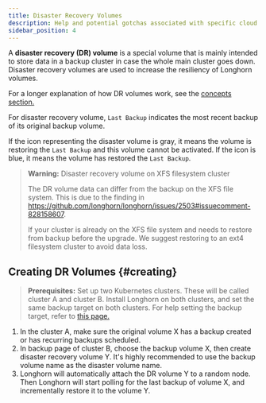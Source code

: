 ```yaml
---
title: Disaster Recovery Volumes
description: Help and potential gotchas associated with specific cloud providers.
sidebar_position: 4
---
```


A **disaster recovery (DR) volume** is a special volume that is mainly intended to store data in a backup cluster in case the whole main cluster goes down. Disaster recovery volumes are used to increase the resiliency of Longhorn volumes.

For a longer explanation of how DR volumes work, see the [concepts section.](../../concepts/#33-disaster-recovery-volumes)

For disaster recovery volume, `Last Backup` indicates the most recent backup of its original backup volume.

If the icon representing the disaster volume is gray, it means the volume is restoring the `Last Backup` and this volume cannot be activated. If the icon is blue, it means the volume has restored the `Last Backup`.

> **Warning:** Disaster recovery volume on XFS filesystem cluster
>
> The DR volume data can differ from the backup on the XFS file system. This is due to the finding in https://github.com/longhorn/longhorn/issues/2503#issuecomment-828158607.
>
> If your cluster is already on the XFS file system and needs to restore from backup before the upgrade. We suggest restoring to an ext4 filesystem cluster to avoid data loss.

## Creating DR Volumes {#creating}

> **Prerequisites:** Set up two Kubernetes clusters. These will be called cluster A and cluster B. Install Longhorn on both clusters, and set the same backup target on both clusters. For help setting the backup target, refer to [this page.](../backup-and-restore/set-backup-target)

1. In the cluster A, make sure the original volume X has a backup created or has recurring backups scheduled.
2. In backup page of cluster B, choose the backup volume X, then create disaster recovery volume Y. It's highly recommended to use the backup volume name as the disaster volume name.
3. Longhorn will automatically attach the DR volume Y to a random node. Then Longhorn will start polling for the last backup of volume X, and incrementally restore it to the volume Y.
